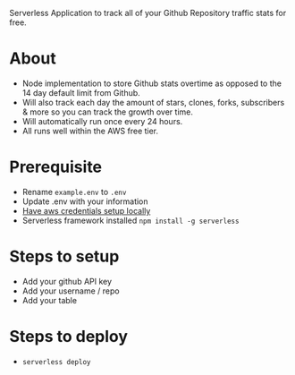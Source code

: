Serverless Application to track all of your Github Repository traffic stats for free.

# About

* Node implementation to store Github stats overtime as opposed to the 14 day default limit from Github.
* Will also track each day the amount of stars, clones, forks, subscribers & more so you can track the growth over time.
* Will automatically run once every 24 hours.
* All runs well within the AWS free tier.

# Prerequisite

- Rename `example.env` to `.env`
- Update .env with your information
- [Have aws credentials setup locally](https://aws.amazon.com/cli/)
- Serverless framework installed `npm install -g serverless`

# Steps to setup

- Add your github API key
- Add your username / repo
- Add your table

# Steps to deploy

- `serverless deploy`

